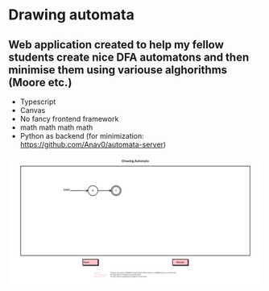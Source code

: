 # Drawing automata

## Web application created to help my fellow students create nice DFA automatons and then minimise them using variouse alghorithms (Moore etc.)

- Typescript
- Canvas
- No fancy frontend framework 
- math math math math
- Python as backend (for minimization: https://github.com/Anav0/automata-server)

![DFA automaton](https://github.com/Anav0/drawing-automata/blob/master/drawing-automata%20(1).jpeg)

